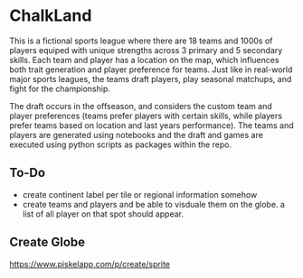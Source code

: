 # ChalkLand

This is a fictional sports league where there are 18 teams and 1000s of players equiped with unique strengths across 3 primary and 5 secondary skills. Each team and player has a location on the map, which influences both trait generation and player preference for teams. Just like in real-world major sports leagues, the teams draft players, play seasonal matchups, and fight for the championship. 

The draft occurs in the offseason, and considers the custom team and player preferences (teams prefer players with certain skills, while players prefer teams based on location and last years performance). The teams and players are generated using notebooks and the draft and games are executed using python scripts as packages within the repo. 


## To-Do
- create continent label per tile or regional information somehow
- create teams and players and be able to visduale them on the globe. a list of all player on that spot should appear. 

## Create Globe

https://www.piskelapp.com/p/create/sprite
